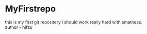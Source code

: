 # MyFirstrepo
this is my first git repositery
i should work really hard with smatness.
<br>
author - hifzu
